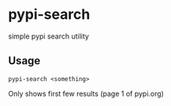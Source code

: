 # pypi-search
simple pypi search utility

## Usage

```
pypi-search <something>
```

Only shows first few results (page 1 of pypi.org)
